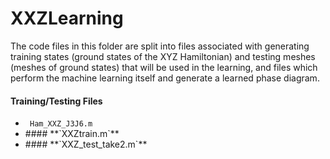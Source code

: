 # XXZLearning

The code files in this folder are split into files associated with generating training states (ground states of the XYZ Hamiltonian) and testing meshes (meshes of ground
states) that will be used in the learning, and files which perform the machine learning itself and generate a learned phase diagram.

#### Training/Testing Files
<ul>
  <li> <code> Ham_XXZ_J3J6.m </code> </li>
  <li>#### **`XXZtrain.m`**</li>
  <li>#### **`XXZ_test_take2.m`**</li>
</ul>


